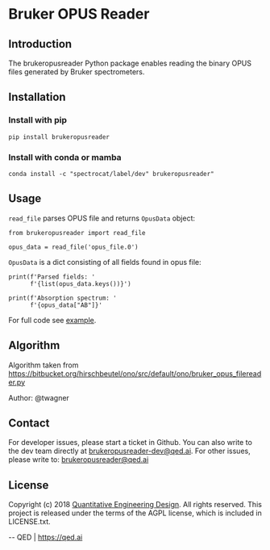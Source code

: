 # Bruker OPUS Reader

## Introduction
The brukeropusreader Python package enables reading the binary OPUS files generated by Bruker spectrometers.

## Installation
### Install with pip
```pip install brukeropusreader```

### Install with conda or mamba
```conda install -c "spectrocat/label/dev" brukeropusreader"```

## Usage
`read_file` parses OPUS file and returns `OpusData` object:
```
from brukeropusreader import read_file

opus_data = read_file('opus_file.0')
```

`OpusData` is a dict consisting of all fields found in opus file:
```
print(f'Parsed fields: '
      f'{list(opus_data.keys())}')

print(f'Absorption spectrum: '
      f'{opus_data["AB"]}'
```

For full code see [example](example.py).

## Algorithm
Algorithm taken from
https://bitbucket.org/hirschbeutel/ono/src/default/ono/bruker_opus_filereader.py

Author: @twagner

## Contact
For developer issues, please start a ticket in Github. 
You can also write to the dev team directly at brukeropusreader-dev@qed.ai. 
For other issues, please write to: brukeropusreader@qed.ai

## License
Copyright (c) 2018 [Quantitative Engineering Design](https://qed.ai). All rights reserved.
This project is released under the terms of the AGPL license, which is included in LICENSE.txt.

--
QED | https://qed.ai
